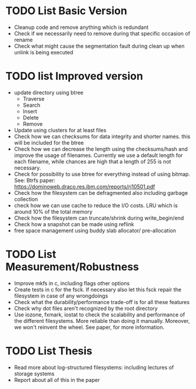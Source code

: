 # TODO List Basic Version
- Cleanup code and remove anything which is redundant
- Check if we necessarily need to remove during that specific occasion of rename
- Check what might cause the segmentation fault during clean up when unlink is being executed

# TODO list Improved version
- update directory using btree
  - Traverse
  - Search
  - Insert
  - Delete
  - Remove
- Update using clusters for at least files
- Check how we can checksums for data integrity and shorter names. this will be included for the btree
- Check how we can decrease the length using the checksums/hash and improve the usage of filenames.
  Currently we use a default length for each filename, while chances are high that a length of 255 is not necessary.
- Check for possibility to use btree for everything instead of using bitmap. See: Btrfs paper: https://dominoweb.draco.res.ibm.com/reports/rj10501.pdf
- Check how the filesystem can be defragmented also including garbage collection
- check how we can use cache to reduce the I/O costs. LRU which is around 10% of the total memory
- Check how the filesystem can truncate/shrink during write_begin/end
- Check how a snapshot can be made using reflink
- free space management using buddy slab allocator/ pre-allocation

# TODO List Measurement/Robustness
- Improve mkfs in c, including flags other options
- Create tests in c for the fsck. If necessary also let this fsck repair the filesystem in case of any wrongdoings
- Check what the durability/performance trade-off is for all these features
- Check why dot files aren't recognized by the root directory
- Use iozone, fxmark, iostat to check the scalability and performance of the different filesystems. More reliable than doing it manually. Moreover, we won't reinvent the wheel. See paper, for more information.


# TODO List Thesis
- Read more about log-structured filesystems: including lectures of storage systems
- Report about all of this in the paper